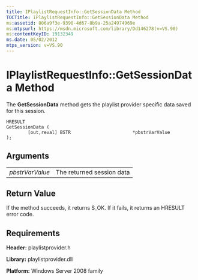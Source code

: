 ```yaml
---
title: IPlaylistRequestInfo::GetSessionData Method
TOCTitle: IPlaylistRequestInfo::GetSessionData Method
ms:assetid: 806a9f3e-9390-4d67-8b9a-25a24974969e
ms:mtpsurl: https://msdn.microsoft.com/library/Dd146278(v=VS.90)
ms:contentKeyID: 19132349
ms.date: 05/02/2012
mtps_version: v=VS.90
---
```


# IPlaylistRequestInfo::GetSessionData Method

The **GetSessionData** method gets the playlist provider specific data saved for this session.

    HRESULT
    GetSessionData (
            [out,reval] BSTR                       *pbstrVarValue
    );

## Arguments

|||
|--- |--- |
|*pbstrVarValue*|The returned session data|


## Return Value

If the method succeeds, it returns S\_OK. If it fails, it returns an HRESULT error code.

## Requirements

**Header:** playlistprovider.h

**Library:** playlistprovider.dll

**Platform:** Windows Server 2008 family

